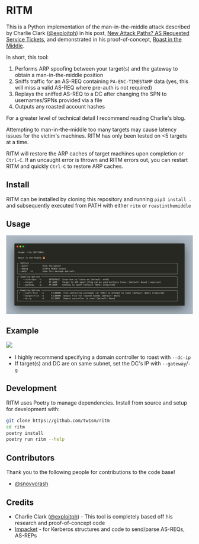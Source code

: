 # RITM
This is a Python implementation of the man-in-the-middle attack described by Charlie Clark ([@exploitph](https://twitter.com/exploitph)) in his post, [New Attack Paths? AS Requested Service Tickets](https://www.semperis.com/blog/new-attack-paths-as-requested-sts/), and demonstrated in his proof-of-concept, [Roast in the Middle](https://github.com/0xe7/RoastInTheMiddle).

In short, this tool:
1. Performs ARP spoofing between your target(s) and the gateway to obtain a man-in-the-middle position
2. Sniffs traffic for an AS-REQ containing `PA-ENC-TIMESTAMP` data (yes, this will miss a valid AS-REQ where pre-auth is not required)
3. Replays the sniffed AS-REQ to a DC after changing the SPN to usernames/SPNs provided via a file
4. Outputs any roasted account hashes

For a greater level of technical detail I recommend reading Charlie's blog.

Attempting to man-in-the-middle too many targets may cause latency issues for the victim's machines. RITM has only been tested on <5 targets at a time.

RITM will restore the ARP caches of target machines upon completion or `Ctrl-C`. If an uncaught error is thrown and RITM errors out, you can restart RITM and quickly `Ctrl-C` to restore ARP caches.

## Install
RITM can be installed by cloning this repository and running `pip3 install .` and subsequently executed from PATH with either `ritm` or `roastinthemiddle`

## Usage
![](.github/usage.png)

## Example
![](.github/example.png)

- I highly recommend specifying a domain controller to roast with `--dc-ip`
- If target(s) and DC are on same subnet, set the DC's IP with `--gateway`/`-g`

## Development
RITM uses Poetry to manage dependencies. Install from source and setup for development with:

```bash
git clone https://github.com/tw1sm/ritm
cd ritm
poetry install
poetry run ritm --help
```

## Contributors
Thank you to the following people for contributions to the code base!
- [@snovvcrash](https://twitter.com/snovvcrash)

## Credits
- Charlie Clark ([@exploitph](https://twitter.com/exploitph)) - This tool is completely based off his research and proof-of-concept code
- [Impacket](https://github.com/SecureAuthCorp/impacket) - for Kerberos structures and code to send/parse AS-REQs, AS-REPs
